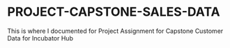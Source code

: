 # PROJECT-CAPSTONE-SALES-DATA
This is where I documented for Project Assignment for  Capstone Customer Data for Incubator Hub
